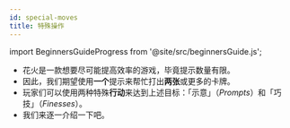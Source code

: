 ```yaml
---
id: special-moves
title: 特殊操作
---
```


import BeginnersGuideProgress from '@site/src/beginnersGuide.js';

<BeginnersGuideProgress id="special-moves" />

- 花火是一款想要尽可能提高效率的游戏，毕竟提示数量有限。
- 因此，我们期望使用**一个**提示来帮忙打出**两张**或更多的卡牌。
- 玩家们可以使用两种特殊**行动**来达到上述目标：「示意」（*Prompts*）和「巧技」（*Finesses*）。
- 我们来逐一介绍一下吧。
